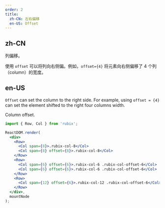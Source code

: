 ```yaml
---
order: 2
title: 
  zh-CN: 左右偏移
  en-US: Offset
---
```


## zh-CN

列偏移。

使用 `offset` 可以将列向右侧偏。例如，`offset={4}` 将元素向右侧偏移了 4 个列（column）的宽度。

## en-US

`Offset` can set the column to the right side. For example, using `offset = {4}` can set the element shifted to the right four columns width.

Column offset.


````jsx
import { Row, Col } from 'rubix';

ReactDOM.render(
  <div>
    <Row>
      <Col span={8}>.rubix-col-8</Col>
      <Col span={8} offset={8}>.rubix-col-8</Col>
    </Row>
    <Row>
      <Col span={6} offset={6}>.rubix-col-6 .rubix-col-offset-6</Col>
      <Col span={6} offset={6}>.rubix-col-6 .rubix-col-offset-6</Col>
    </Row>
    <Row>
      <Col span={12} offset={6}>.rubix-col-12 .rubix-col-offset-6</Col>
    </Row>
  </div>,
  mountNode
);
````
